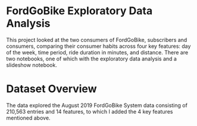 # FordGoBike Exploratory Data Analysis
This project looked at the two consumers of FordGoBike, subscribers and consumers, comparing their consumer habits across four key features: day of the week, time period, ride duration in minutes, and distance.  There are two notebooks, one of which with the exploratory data analysis and a slideshow notebook.

# Dataset Overview
The data explored the August 2019 FordGoBike System data consisting of 210,563 entries and 14 features, to which I added the 4 key features mentioned above.
